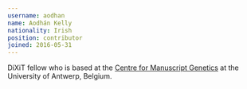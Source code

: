```yaml
---
username: aodhan
name: Aodhán Kelly
nationality: Irish
position: contributor
joined: 2016-05-31
---
```

DiXiT fellow who is based at the [Centre for Manuscript Genetics](https://www.uantwerpen.be/en/rg/centre-for-manuscript-genetics/) at the University of Antwerp, Belgium.
